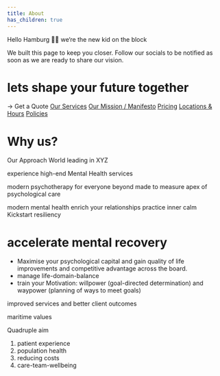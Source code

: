 ```yaml
---
title: About
has_children: true
---
```


Hello Hamburg 👋🏼
we‘re the new kid on the block

We built this page to keep you closer.
Follow our socials to be notified as soon as we are ready to share our vision.

# lets shape your future together

→ Get a Quote
[Our Services]()
[Our Mission / Manifesto]()
[Pricing]()
[Locations & Hours]()
[Policies]()

# Why us?

Our Approach 
World leading in XYZ

experience high-end Mental Health services

modern psychotherapy for everyone
beyond made to measure
apex of psychological care

modern mental health
enrich your relationships
practice inner calm
Kickstart resiliency

# accelerate mental recovery

- Maximise your psychological capital and gain quality of life improvements and competitive advantage across the board.
- manage life-domain-balance
- train your Motivation: willpower (goal-directed determination) and waypower (planning of ways to meet goals)

improved services and better client outcomes

maritime values

Quadruple aim
1. patient experience
2. population health
3. reducing costs
4. care-team-wellbeing
